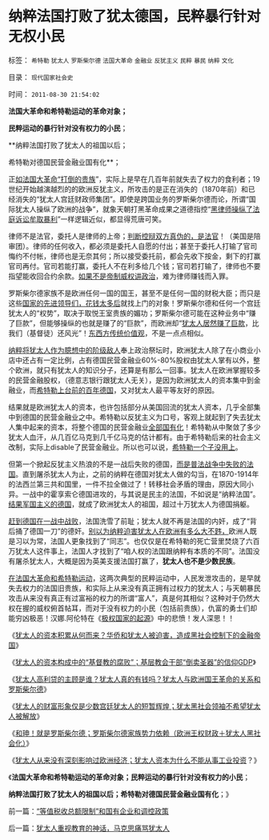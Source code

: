 # 纳粹法国打败了犹太德国，民粹暴行针对无权小民

标签： `希特勒` `犹太人` `罗斯柴尔德` `法国大革命` `金融业` `反犹主义` `民粹` `暴民` `纳粹` `文化` 

目录： `现代国家社会史`

时间： `2011-08-30 21:54:02`

**法国大革命和希特勒运动的革命对象；**

**民粹运动的暴行针对没有权力的小民**；

**纳粹法国打败了犹太人的祖国以后；

希特勒对德国民营金融业国有化**；

正[如法国大革命“打倒的贵族](../../../2011/3/12/法国大革命是社会主义民粹运动.md)”，实际上是早在几百年前就失去了权力的食利者；19世纪开始越演越烈的的欧洲反犹主义，所攻击的是正在消失的（1870年前）和已经消失的“犹太人宫廷财政师集团”。即使是跨国业务的罗斯柴尔德而论，所谓“国际犹太人操纵了欧洲的战争”，就象天朝打黑革命成果之道德指控“[黑律师操纵了法庭诉讼牟取暴利](../../../2010/10/24/黑律师的贡献“非法无正义”.md)”一样逻辑近似，都显得荒唐可笑。

律师不是法官，委托人是律师的上帝；[判断控辩双方真伪的，是法官](../../../2011/4/25/不真实的，不一定作假的；.md)！（美国是陪审团）。律师的任何收入，都必须是委托人自愿的付出；甚至于委托人打输了官司悔约不付帐，律师也是无奈其何；所以接受委托前，都会先收下按金，剩下的打赢官司再付。官司若能打赢，委托人不在利多给几个钱；官司若打输了，律师也不要指望能收回合约余款。[如果不是帝制威权讲政治](../../../2009/12/5/需要讲政治的社会和不需要讲政治的公民.md)，难为律师赚钱而入罪。

罗斯柴尔德家族不是欧洲任何一国的国王，甚至不是任何一国的财税大臣；而只是这些[国家的先进领导们，花钱太多后](../../../2010/8/20/财政危机！康茂多错了！死了！成了昏君了！.md)就找上门的对象！罗斯柴尔德和任何一个宫廷犹太人的“权势”，取决于取悦王室贵族的媚功；罗斯柴尔德可能在这种业务中“赚了巨款”，但能够操纵的也就是赚了的“巨款”，而欧洲却“[犹太人居然赚了巨款](../../../2009/9/17/老百姓，巨款，仇富，弱肉强食，垄断和黑社会.md)，比我们（基督徒）还风光”！[东西方传统价值观](../../../2010/6/4/道德史观是东西方传统文化的共同之处.md)，不是一点点相似。

[纳粹将犹太人作为臆想中的阶级敌人](http://darthvad.blog.163.com/blog/static/5339947020106298644478/)奉上政治祭坛时，欧洲犹太人除了在小商业小店中还占有一定比例，占有德国民营金融业60%-80%股权由犹太人掌有以外，整个欧洲，就只有犹太人的知识分子，还算是有那么一回事。犹太人在欧洲掌握较多的民营金融股权，（德意志银行跟犹太人无关），是因为欧洲犹太人的资本集中到金融业，而[希特勒上台前的百年德国](../../../2010/3/18/旧德国是爱国分子追求的理想帝国.md)，又对犹太人最平等友好的原因。

结果就是欧洲犹太人的资本，也许包括部分从美国回流的犹太人资本，几乎全部集中到德国的民营金融业之中。希特勒以反犹主义为口号，客观上就起到了失去犹太人集中起来的资本，将整个德国的民营金融业[全部国有化](../../../2009/12/17/崇祯皇帝获报“国进民退”.md)！希特勒从中聚敛了多少犹太人血汗，从几百亿马克到几千亿马克的估计都有。由于希特勒后来的社会主义改制，实际上disable了民营金融业。所以也可以说，[希特勒一个子没用上](../../../2009/12/13/希特勒德国低效地浪费了百年市场经济的积累.md)。

但第一个掀起反犹主义热浪的不是一战后失败的德国，[而是普法战争中失败的法国](../../../2011/8/18/法国最不懂人权；加息不是利空.md)。直到屠杀犹太人为止，之前的纳粹在德国对犹太人做的勾当，在1870-1914年的法西兰第三共和国里，一件不拉全做过了！转移社会矛盾的理由，原因大同小异。一战中的霍享索仑德国进攻的，与其说是民主的法国，不如说是“纳粹法国”。[结果军国主义的德国](../../../2009/6/25/第一个实践马恩主义社会制度设想的世界军事强国.md)，就成了欧洲犹太人的祖国，超过十万犹太人为德国捐躯。

[赶到德国在一战中战败](../../../2008/3/10/西线对峙的要诀就是比对方少流血.md)，法国洗雪了前耻；犹太人就不再是法国的内奸，成了“背后捅了德国一刀”的德奸。[别以为纳粹迫害犹太人在欧洲有多么大不韪，](../../../2011/7/17/南北战争的种族主义和纳粹.md)欧洲人既是习以为常，法国人更象找到了“同志”。也仅仅是在希特勒的死亡营里焚烧了六百万犹太人这件事上，法国人才找到了“咱人权的法国跟纳粹有本质的不同”。法国没有屠杀犹太人，大概是因为英美支援法国打赢了，**犹太人也不是少数民族**。

[在法国大革命和希特勒运动](../../../2011/4/20/杰斐逊成了希特勒；没有极左只有更左；.md)，这两次典型的民粹运动中，人民发泄攻击的，是早就失去权力的法国旧贵族，和实际上从来没有真正拥有过权力的犹太人；与天朝暴民攻击从来没有真正有过富裕的权力的所谓“富人”，真是何其相似？这种对于仍然大权在握的威权俯首帖耳，而对于没有权力的小民（包括前贵族），仇富的勇士们却能穷凶极恶！汉娜.阿伦特在《[极权国家的起源](http://blog.sina.com.cn/s/blog_5563a64d0100aqam.html)》中的悲愤！发人深思！！

《[犹太人的资本积累从何而来？华侨和犹太人被迫害，造成黑社会控制下的金融帝国](../../../2011/8/28/华人和犹太人的“万恶的资本”是从那里积累的？.md)》

《[犹太人的资本构成中的“基督教的腐败”；基层教会干部“倒卖圣器”的信仰GDP](../../../2011/8/28/希特勒灭绝犹太人，不是欧洲传统的反犹主义.md)》

《[犹太人高利贷的主顾是谁？犹太人真的有钱吗？犹太人与欧洲国王革命的关系和罗斯柴尔德](../../../2011/8/28/犹太人高利贷的主顾是谁？犹太人真的有钱吗？.md)》

《[犹太人的财富形象仅是少数宫廷犹太人的短暂辉煌；犹太黑社会领袖不希望犹太人被解放](../../../2011/8/29/罗斯柴尔德家族的真实身份和跨国业务.md)》

《[和珅！就是罗斯柴尔德；罗斯柴尔德家族势力依赖（欧洲王权财政＋犹太人黑社会化）](../../../2011/8/29/和珅！就是罗斯柴尔德！.md)》

《[犹太人从来没有深刻影响过欧洲经济；犹太人资本为什么不能从事工业投资](../../../2011/8/29/为什么犹太人不能产生工业资本家？.md)？》

《**法国大革命和希特勒运动的革命对象；民粹运动的暴行针对没有权力的小民**；

**纳粹法国打败了犹太人的祖国以后；希特勒对德国民营金融业国有化**；》



前一篇：[“等值税收总额限制”和国有企业和调控政策](../../../2011/8/30/“等值税收总额限制”和国有企业和调控政策.md)

后一篇：[犹太人重视教育的神话，马克思痛骂犹太人](../../../2011/8/30/犹太人重视教育的神话，马克思痛骂犹太人.md)